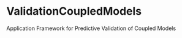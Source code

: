 ValidationCoupledModels
=======================

Application Framework for Predictive Validation of Coupled Models
